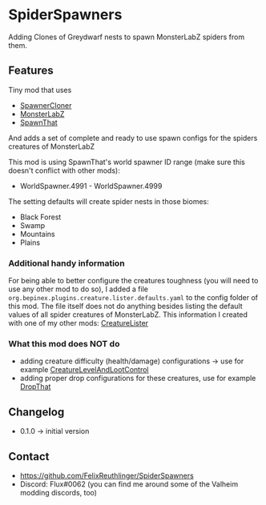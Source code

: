 # SpiderSpawners

Adding Clones of Greydwarf nests to spawn MonsterLabZ spiders from them.

## Features

Tiny mod that uses

* [SpawnerCloner](https://valheim.thunderstore.io/package/FixItFelix/SpawnerCloner/)
* [MonsterLabZ](https://valheim.thunderstore.io/package/MonsterLabZ/MonsterLabZ/)
* [SpawnThat](https://valheim.thunderstore.io/package/ASharpPen/Spawn_That/)

And adds a set of complete and ready to use spawn configs for the spiders creatures of MonsterLabZ

This mod is using SpawnThat's world spawner ID range (make sure this doesn't conflict with other mods):
* WorldSpawner.4991 - WorldSpawner.4999

The setting defaults will create spider nests in those biomes:
* Black Forest
* Swamp
* Mountains
* Plains

### Additional handy information

For being able to better configure the creatures toughness (you will need to use any other mod to do so), I added a
file ```org.bepinex.plugins.creature.lister.defaults.yaml``` to the config folder of this mod. The file itself does not
do anything besides listing the default values of all spider creatures of MonsterLabZ. This information I created with
one of my other mods: [CreatureLister](https://valheim.thunderstore.io/package/FixItFelix/CreatureLister/)

### What this mod does NOT do

* adding creature difficulty (health/damage) configurations -> use for
  example [CreatureLevelAndLootControl](https://valheim.thunderstore.io/package/Smoothbrain/CreatureLevelAndLootControl/)
* adding proper drop configurations for these creatures, use for
  example [DropThat](https://valheim.thunderstore.io/package/ASharpPen/Drop_That/)

## Changelog

* 0.1.0 -> initial version

## Contact

* https://github.com/FelixReuthlinger/SpiderSpawners
* Discord: Flux#0062 (you can find me around some of the Valheim modding discords, too)